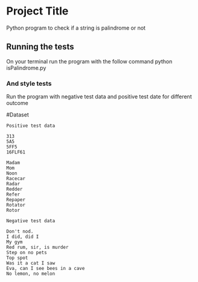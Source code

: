 # Project Title

Python program to check if a string is palindrome or not

## Running the tests

On your terminal run the program with the follow command python isPalindrome.py

### And style tests

Run the program with negative test data and positive test date for different outcome

#Dataset
```
Positive test data

313
5A5
5FF5
16FLF61

Madam
Mom
Noon
Racecar
Radar
Redder
Refer
Repaper
Rotator
Rotor

Negative test data

Don't nod.
I did, did I
My gym
Red rum, sir, is murder
Step on no pets
Top spot
Was it a cat I saw
Eva, can I see bees in a cave
No lemon, no melon
